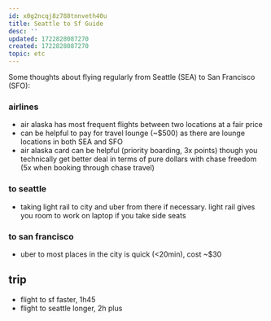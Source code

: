 ```yaml
---
id: x0g2ncqj8z788tnnveth40u
title: Seattle to Sf Guide
desc: ''
updated: 1722828087270
created: 1722828087270
topic: etc
---
```


Some thoughts about flying regularly from Seattle (SEA) to San Francisco (SFO):

### airlines
- air alaska has most frequent flights between two locations at a fair price
- can be helpful to pay for travel lounge (~$500) as there are lounge locations in both SEA and SFO
- air alaska card can be helpful (priority boarding, 3x points) though you technically get better deal in terms of pure dollars with chase freedom (5x when booking through chase travel)

### to seattle
- taking light rail to city and uber from there if necessary. light rail gives you room to work on laptop if you take side seats

### to san francisco
- uber to most places in the city is quick (<20min), cost ~$30

## trip
- flight to sf faster, 1h45
- flight to seattle longer, 2h plus
